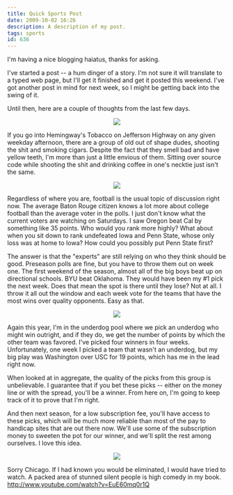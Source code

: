 ```yaml
---
title: Quick Sports Post
date: 2009-10-02 16:26
description: A description of my post.
tags: sports
id: 636
---
```

I'm having a nice blogging haiatus, thanks for asking.

I've started a post -- a hum dinger of a story.  I'm not sure it will translate to a typed web page, but I'll get it finished and get it posted this weekend.  I've got another post in mind for next week, so I might be getting back into the swing of it.

Until then, here are a couple of thoughts from the last few days.
<span class="spanEndPreview">&nbsp;</span>
<center><img src="/img/greenline.gif"></center>

If you go into Hemingway's Tobacco on Jefferson Highway on any given weekday afternoon, there are a group of old out of shape dudes, shooting the shit and smoking cigars.  Despite the fact that they smell bad and have yellow teeth, I'm more than just a little envious of them.  Sitting over source code while shooting the shit and drinking coffee in one's necktie just isn't the same.

<center><img src="/img/greenline.gif"></center>

Regardless of where you are, football is the usual topic of discussion right now.  The average Baton Rouge citizen knows a lot more about college football than the average voter in the polls.  I just don't know what the current voters are watching on Saturdays.  I saw Oregon beat Cal by something like 35 points.  Who would you rank more highly?  What about when you sit down to rank undefeated Iowa and Penn State, whose only loss was at home to Iowa?  How could you possibly put Penn State first?

The answer is that the "experts" are still relying on who they think should be good.  Preseason polls are fine, but you have to throw them out on week one.  The first weekend of the season, almost all of the big boys beat up on directional schools.  BYU beat Oklahoma.  They would have been my #1 pick the next week.  Does that mean the spot is there until they lose?  Not at all.  I throw it all out the window and each week vote for the teams that have the most wins over quality opponents.  Easy as that.

<center><img src="/img/greenline.gif"></center>

Again this year, I'm in the underdog pool where we pick an underdog who might win outright, and if they do, we get the number of points by which the other team was favored.  I've picked four winners in four weeks.  Unfortunately, one week I picked a team that wasn't an underdog, but my big play was Washington over USC for 19 points, which has me in the lead right now.

When looked at in aggregate, the quality of the picks from this group is unbelievable.  I guarantee that if you bet these picks -- either on the money line or with the spread, you'll be a winner.  From here on, I'm going to keep track of it to prove that I'm right.

And then next season, for a low subscription fee, you'll have access to these picks, which will be much more reliable than most of the pay to handicap sites that are out there now.  We'll use some of the subscription money to sweeten the pot for our winner, and we'll split the rest among ourselves.  I love this idea.

<center><img src="/img/greenline.gif"></center>

Sorry Chicago.  If I had known you would be eliminated, I would have tried to watch.  A packed area of stunned silent people is high comedy in my book.  <a href="http://www.youtube.com/watch?v=EuE60mq0r1Q" target="_blank">http://www.youtube.com/watch?v=EuE60mq0r1Q</a>


